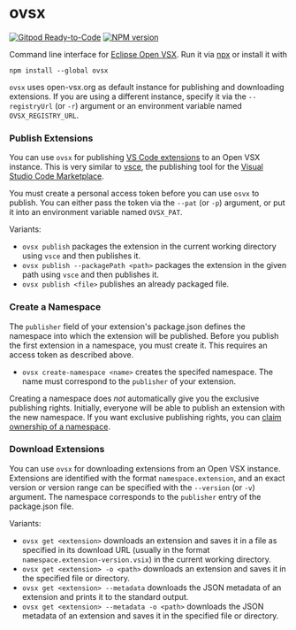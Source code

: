 # ovsx

[![Gitpod Ready-to-Code](https://img.shields.io/badge/Gitpod-ready--to--code-blue?logo=gitpod)](https://gitpod.io/#https://github.com/eclipse/openvsx/tree/master/cli)
[![NPM version](https://img.shields.io/npm/v/ovsx)](https://www.npmjs.com/package/ovsx)

Command line interface for [Eclipse Open VSX](https://open-vsx.org/). Run it via [npx](https://www.npmjs.com/package/npx) or install it with
```
npm install --global ovsx
```

`ovsx` uses open-vsx.org as default instance for publishing and downloading extensions. If you are using a different instance, specify it via the `--registryUrl` (or `-r`) argument or an environment variable named `OVSX_REGISTRY_URL`.

### Publish Extensions

You can use `ovsx` for publishing [VS Code extensions](https://code.visualstudio.com/api) to an Open VSX instance. This is very similar to [vsce](https://github.com/microsoft/vscode-vsce), the publishing tool for the [Visual Studio Code Marketplace](https://marketplace.visualstudio.com/vscode).

You must create a personal access token before you can use `osvx` to publish. You can either pass the token via the `--pat` (or `-p`) argument, or put it into an environment variable named `OVSX_PAT`.

Variants:
 * `ovsx publish`
   packages the extension in the current working directory using `vsce` and then publishes it.
 * `ovsx publish --packagePath <path>`
   packages the extension in the given path using `vsce` and then publishes it.
 * `ovsx publish <file>`
   publishes an already packaged file.

### Create a Namespace

The `publisher` field of your extension's package.json defines the namespace into which the extension will be published. Before you publish the first extension in a namespace, you must create it. This requires an access token as described above.

 * `ovsx create-namespace <name>`
   creates the specifed namespace. The name must correspond to the `publisher` of your extension.

Creating a namespace does _not_ automatically give you the exclusive publishing rights. Initially, everyone will be able to publish an extension with the new namespace. If you want exclusive publishing rights, you can [claim ownership of a namespace](https://github.com/eclipse/openvsx/wiki/Namespace-Access).

### Download Extensions

You can use `ovsx` for downloading extensions from an Open VSX instance. Extensions are identified with the format `namespace.extension`, and an exact version or version range can be specified with the `--version` (or `-v`) argument. The namespace corresponds to the `publisher` entry of the package.json file.

Variants:
 * `ovsx get <extension>`
   downloads an extension and saves it in a file as specified in its download URL (usually in the format `namespace.extension-version.vsix`) in the current working directory.
 * `ovsx get <extension> -o <path>`
   downloads an extension and saves it in the specified file or directory.
 * `ovsx get <extension> --metadata`
   downloads the JSON metadata of an extension and prints it to the standard output.
 * `ovsx get <extension> --metadata -o <path>`
   downloads the JSON metadata of an extension and saves it in the specified file or directory.
